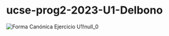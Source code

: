 # ucse-prog2-2023-U1-Delbono
![Forma Canónica Ejercicio  U1!null_0](https://github.com/MatiDelbono3/ucse-prog2-2023-U1-Delbono/assets/88385683/34530548-9ccf-4e05-9b43-88700807da56)

